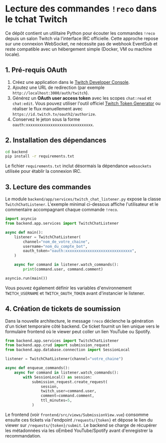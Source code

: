 # Lecture des commandes `!reco` dans le tchat Twitch

Ce dépôt contient un utilitaire Python pour écouter les commandes `!reco`
depuis un salon Twitch via l'interface IRC officielle.  Cette approche repose sur
une connexion WebSocket, ne nécessite pas de webhook EventSub et reste compatible
avec un hébergement simple (Docker, VM ou machine locale).

## 1. Pré-requis OAuth

1. Créez une application dans le [Twitch Developer Console](https://dev.twitch.tv/console/apps).
2. Ajoutez une URL de redirection (par exemple `http://localhost:3000/auth/twitch`).
3. Générez un **OAuth user access token** avec les scopes `chat:read` et `chat:edit`.
   Vous pouvez utiliser l'outil officiel [Twitch Token Generator](https://twitchtokengenerator.com/)
   ou réaliser le flux manuellement avec `https://id.twitch.tv/oauth2/authorize`.
4. Conservez le jeton sous la forme `oauth:xxxxxxxxxxxxxxxxxxxxxxxxxxxxxx`.

## 2. Installation des dépendances

```bash
cd backend
pip install -r requirements.txt
```

Le fichier `requirements.txt` inclut désormais la dépendance `websockets` utilisée
pour établir la connexion IRC.

## 3. Lecture des commandes

Le module `backend/app/services/twitch_chat_listener.py` expose la classe
`TwitchChatListener`.  L'exemple minimal ci-dessous affiche l'utilisateur et le
commentaire accompagnant chaque commande `!reco`.

```python
import asyncio
from backend.app.services import TwitchChatListener

async def main():
    listener = TwitchChatListener(
        channel="nom_de_votre_chaine",
        username="nom_du_compte_bot",
        oauth_token="oauth:xxxxxxxxxxxxxxxxxxxxxxxxxxxxxx",
    )

    async for command in listener.watch_commands():
        print(command.user, command.comment)

asyncio.run(main())
```

Vous pouvez également définir les variables d'environnement `TWITCH_USERNAME` et
`TWITCH_OAUTH_TOKEN` avant d'instancier le listener.

## 4. Création de tickets de soumission

Dans la nouvelle architecture, le message `!reco` déclenche la génération d'un
ticket temporaire côté backend. Ce ticket fournit un lien unique vers le formulaire
frontend où le viewer peut coller un lien YouTube ou Spotify.

```python
from backend.app.services import TwitchChatListener
from backend.app.crud import submission_request
from backend.app.database.connection import SessionLocal

listener = TwitchChatListener(channel="votre_chaine")

async def enqueue_commands():
    async for command in listener.watch_commands():
        with SessionLocal() as session:
            submission_request.create_request(
                session,
                twitch_user=command.user,
                comment=command.comment,
                ttl_minutes=5,
            )
```

Le frontend (voir `frontend/src/views/SubmissionView.vue`) consomme ensuite ces
tickets via l'endpoint `/requests/{token}` et dépose le lien du viewer sur
`/requests/{token}/submit`. Le backend se charge de récupérer les métadonnées via
les oEmbed YouTube/Spotify avant d'enregistrer la recommandation.
